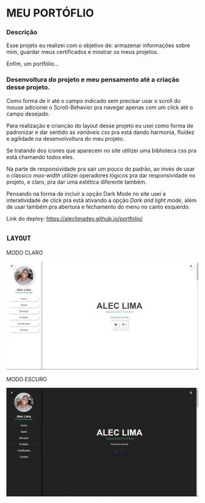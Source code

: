 # MEU PORTÓFLIO 

### Descrição

Esse projeto eu realizei com o objetivo de: armazenar informações sobre mim, guardar meus certificados e mostrar os meus projetos. 

Enfim, um portfólio...

### Desenvoltura do projeto e meu pensamento até a criação desse projeto. 

Como forma de ir até o campo indicado sem precisar usar o scroll do mouse adicionei o Scroll-Behavior pra navegar apenas com um click até o campo desejado. 

Para realização e crianção do layout desse projeto eu usei como forma de padronizar e dar sentido as _variáveis css_ pra está dando harmonia, fluídez e agilidade na desenvolvoltura do meu projeto.

Se tratando dos icones que aparecem no site utilizei uma biblioteca css pra está chamando todos eles.

Na parte de responsividade pra sair um pouco do padrão, ao invés de usar o clássico _max-width_ utilizei operadores lógicos pra dar responsividade no projeto, e claro, pra dar uma estética diferente também.

Pensando na forma de incluir a opção Dark Mode no site usei a interatividade de click pra está ativando a opção _Dark and light mode_, além de usar também pra abertura e fechamento do menu no canto esquerdo.

Link do deploy: https://aleclimadev.github.io/portfolio/


## `LAYOUT`

MODO CLARO

![IMAGE](assets/modoLight.PNG)

MODO ESCURO

![IMAGE](assets/modoDark.PNG)



